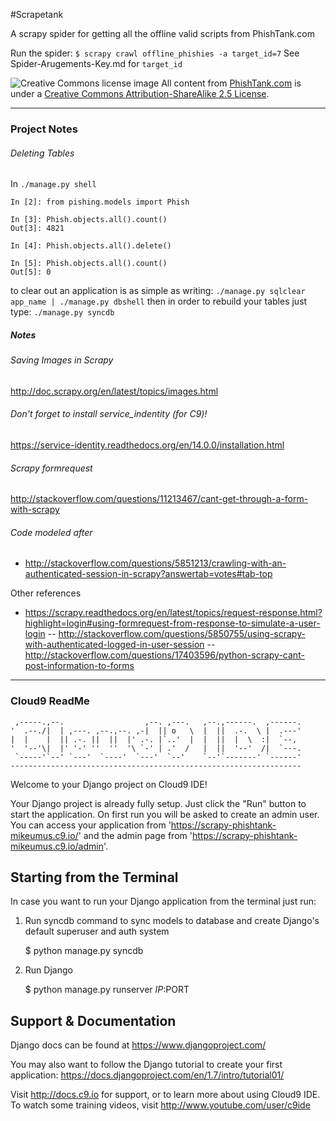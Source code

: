 #Scrapetank

A scrapy spider for getting all the offline valid scripts from PhishTank.com

Run the spider: `$ scrapy crawl offline_phishies -a target_id=7`
See Spider-Arugements-Key.md for `target_id`

![Creative Commons license image](http://creativecommons.org/images/public/somerights20.png)
All content from [PhishTank.com](https://www.phishtank.com/) is under a [Creative Commons Attribution-ShareAlike 2.5 License](http://creativecommons.org/licenses/by-sa/2.5/).

_ _ _


### Project Notes

###### Deleting Tables
In `./manage.py shell`
```
In [2]: from pishing.models import Phish                                                               
                                                                                                       
In [3]: Phish.objects.all().count()                                                                    
Out[3]: 4821                                                                                           
                                                                                                       
In [4]: Phish.objects.all().delete()                                                                   
                                                                                                       
In [5]: Phish.objects.all().count()                                                                    
Out[5]: 0   
```

to clear out an application is as simple as writing:
`./manage.py sqlclear app_name | ./manage.py dbshell`
then in order to rebuild your tables just type:
`./manage.py syncdb`

##### Notes

###### Saving Images in Scrapy
http://doc.scrapy.org/en/latest/topics/images.html

###### Don't forget to install service_indentity (for C9)!
https://service-identity.readthedocs.org/en/14.0.0/installation.html

###### Scrapy formrequest
http://stackoverflow.com/questions/11213467/cant-get-through-a-form-with-scrapy

###### Code modeled after 
- http://stackoverflow.com/questions/5851213/crawling-with-an-authenticated-session-in-scrapy?answertab=votes#tab-top

Other references
- https://scrapy.readthedocs.org/en/latest/topics/request-response.html?highlight=login#using-formrequest-from-response-to-simulate-a-user-login
-- http://stackoverflow.com/questions/5850755/using-scrapy-with-authenticated-logged-in-user-session
-- http://stackoverflow.com/questions/17403596/python-scrapy-cant-post-information-to-forms


_ _ _ 



### Cloud9 ReadMe 

     ,-----.,--.                  ,--. ,---.   ,--.,------.  ,------.
    '  .--./|  | ,---. ,--.,--. ,-|  || o   \  |  ||  .-.  \ |  .---'
    |  |    |  || .-. ||  ||  |' .-. |`..'  |  |  ||  |  \  :|  `--, 
    '  '--'\|  |' '-' ''  ''  '\ `-' | .'  /   |  ||  '--'  /|  `---.
     `-----'`--' `---'  `----'  `---'  `--'    `--'`-------' `------'
    ----------------------------------------------------------------- 


Welcome to your Django project on Cloud9 IDE!

Your Django project is already fully setup. Just click the "Run" button to start
the application. On first run you will be asked to create an admin user. You can
access your application from 'https://scrapy-phishtank-mikeumus.c9.io/' and the admin page from 
'https://scrapy-phishtank-mikeumus.c9.io/admin'.

## Starting from the Terminal

In case you want to run your Django application from the terminal just run:

1) Run syncdb command to sync models to database and create Django's default superuser and auth system

    $ python manage.py syncdb

2) Run Django

    $ python manage.py runserver $IP:$PORT
    
## Support & Documentation

Django docs can be found at https://www.djangoproject.com/

You may also want to follow the Django tutorial to create your first application:
https://docs.djangoproject.com/en/1.7/intro/tutorial01/

Visit http://docs.c9.io for support, or to learn more about using Cloud9 IDE.
To watch some training videos, visit http://www.youtube.com/user/c9ide